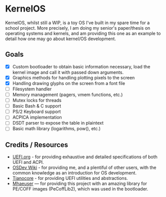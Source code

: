 # KernelOS

KernelOS, whilst still a WIP, is a toy OS I've built in my spare time for a school project. More precisely, I am doing my senior's paper/thesis on operating systems and kernels, and am providing this one as an example to detail how one may go about kernel/OS development.

## Goals

- [x] Custom bootloader to obtain basic information necessary, load the kernel image and call it with passed down arguments.
- [x] Graphics methods for handling plotting pixels to the screen
- [x] Handling drawing glyphs on the screen from a font file
- [ ] Filesystem handler
- [ ] Memory management (pagers, vmem functions, etc.)
- [ ] Mutex locks for threads
- [ ] Basic Bash & C support
- [ ] PS/2 Keyboard support
- [ ] ACPICA implementation
- [ ] DSDT parser to expose the table in plaintext
- [ ] Basic math library (logarithms, pow(), etc.)

## Credits / Resources

- [UEFI.org](https://uefi.org/specsandtesttools) - for providing exhaustive and detailed specifications of both UEFI and ACPI.
- [OSDev Wiki](https://wiki.osdev.org/Expanded_Main_Page) - for providing me, and a plentiful of other users, with the common knowledge as an introduction for OS development.
- [Tianocore](https://github.com/tianocore/edk2) - for providing UEFI utilities and abstractions.
- [Mhaeuser](https://github.com/mhaeuser) — for providing this project with an amazing library for PE/COFF images (PeCoffLib2), which was used in the bootloader.